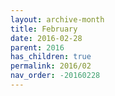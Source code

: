 ```yaml
---
layout: archive-month
title: February
date: 2016-02-28
parent: 2016
has_children: true
permalink: 2016/02
nav_order: -20160228
---
```

